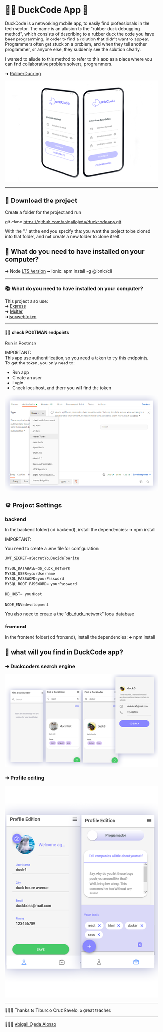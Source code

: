# 👩‍💻 DuckCode App 🦆

DuckCode is a networking mobile app, to easily find professionals in the tech sector.
The name is an allusion to the "rubber duck debugging method", which consists of describing to a rubber duck the code you have been programming, in order to find a solution that didn't want to appear. Programmers often get stuck on a problem, and when they tell another programmer, or anyone else, they suddenly see the solution clearly.  

I wanted to allude to this method to refer to this app as a place where you can find collaborative problem solvers, programmers.


➜ [RubberDucking](https://en.wikipedia.org/wiki/Rubber_duck_debugging)


![](screenshots/login.png)


---

## 💾 Download the project

Create a folder for the project and run

git clone https://github.com/abigailojeda/duckcodeapp.git .

With the "." at the end you specify that you want the project to be cloned into that folder, and not create a new folder to clone itself.

## 📂  What do you need to have installed on your computer?

➜ Node [LTS Version](https://nodejs.org/en/)
➜ Ionic: npm install -g @ionic/cli

---
### 📚  What do you need to have installed on your computer?
This project also use:  
➜ [Express](https://expressjs.com/es/4x/api.html)  
➜ [Multer](https://www.npmjs.com/package/multer)  
➜[jsonwebtoken](https://www.npmjs.com/package/jsonwebtoken)

---

#### 👨‍🚀 check POSTMAN endpoints 

[Run in Postman](https://documenter.getpostman.com/view/18449118/2s8YmNS3Xf)  
  
IMPORTANT:  
This app use authentification, so you need a token to try this endpoints.  
To get the token, you only need to:  
- Run app  
- Create an user  
- Login   
- Check localhost, and there you will find the token  

![](screenshots/postmantoken.png)


## ⚙️ Project Settings

### backend
In the backend folder( cd backend),  install the dependencies:
➜ npm install

IMPORTANT:

You need to create a .env file for configuration:
```javascript
JWT_SECRET=aSecretYouDecideToWrite

MYSQL_DATABASE=db_duck_network
MYSQL_USER=yourUsername
MYSQL_PASSWORD=yourPassword 
MYSQL_ROOT_PASSWORD= yourPassword  

DB_HOST= yourHost

NODE_ENV=development
```

You also need to create a the "db_duck_network" local database


### frontend
In the frontend folder( cd frontend),  install the dependencies:
➜ npm install


## 🔎 what will you find in DuckCode app?  

### ➜ Duckcoders search engine  
![](screenshots/get.png)
### ➜ Profile editing  

![](screenshots/tabs.png)


---
👨🏻‍🎓 Thanks to Tiburcio Cruz Ravelo, a great teacher.

---
 🙋🏻‍♀️ [Abigail Ojeda Alonso](https://es.linkedin.com/in/abigail-ojeda)
